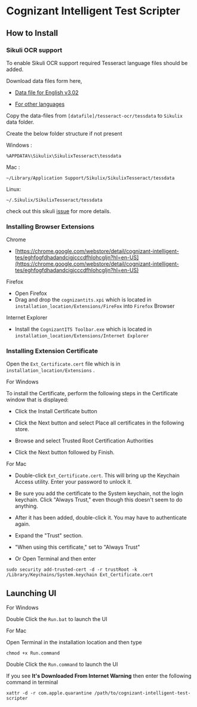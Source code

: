 # Cognizant Intelligent Test Scripter

## How to Install


### Sikuli OCR support

To enable Sikuli OCR support required Tesseract language files should be added.

Download data files form here,
* [Data file for English v3.02](https://sourceforge.net/projects/tesseract-ocr-alt/files/tesseract-ocr-3.02.eng.tar.gz/download)

* [For other languages](https://github.com/tesseract-ocr/tesseract/wiki/Data-Files)

Copy the data-files from `[datafile]/tesseract-ocr/tessdata` to `Sikulix` data folder.

Create the below folder structure if not present

Windows :   
```
%APPDATA%\Sikulix\SikulixTesseract\tessdata
```

Mac :
```
~/Library/Application Support/Sikulix/SikulixTesseract/tessdata
```

Linux: 

```
~/.Sikulix/SikulixTesseract/tessdata
```

 check out this sikuli [issue](https://answers.launchpad.net/sikuli/+faq/27090) for more details.

### Installing Browser Extensions

Chrome

 * [https://chrome.google.com/webstore/detail/cognizant-intelligent-tes/eghfogfdhadandcigjcccdfhlohcgljn?hl=en-US](https://chrome.google.com/webstore/detail/cognizant-intelligent-tes/eghfogfdhadandcigjcccdfhlohcgljn?hl=en-US)


Firefox

 * Open Firefox
 * Drag and drop the `cognizantits.xpi` which is located in `installation_location/Extensions/FireFox` into `Firefox` Browser
 
Internet Explorer

 * Install the `CognizantITS Toolbar.exe` which is located in `installation_location/Extensions/Internet Explorer`

### Installing Extension Certificate

Open the `Ext_Certificate.cert` file which is in `installation_location/Extensions` . 

For Windows

To install the Certificate, perform the following steps in the Certificate window that is displayed:
 * Click the Install Certificate button

 * Click the Next button and select Place all certificates in the following store.

 * Browse and select Trusted Root Certification Authorities

 * Click the Next button followed by Finish.

For Mac

 * Double-click `Ext_Certificate.cert`. This will bring up the Keychain Access utility. Enter your password to unlock it.

 * Be sure you add the certificate to the System keychain, not the login keychain. Click "Always Trust," even though this doesn't seem to do anything.

 * After it has been added, double-click it. You may have to authenticate again.

 * Expand the "Trust" section.

 * "When using this certificate," set to "Always Trust"

 * Or Open Terminal and then enter 

 ```
 sudo security add-trusted-cert -d -r trustRoot -k /Library/Keychains/System.keychain Ext_Certificate.cert
 ```

## Launching UI

For Windows

Double Click the `Run.bat` to launch the UI

For Mac

Open Terminal in the installation location and then type

`chmod +x Run.command`

Double Click the `Run.command` to launch the UI

If you see **It's Downloaded From Internet Warning** then enter the following command in terminal

`xattr -d -r com.apple.quarantine /path/to/cognizant-intelligent-test-scripter`


